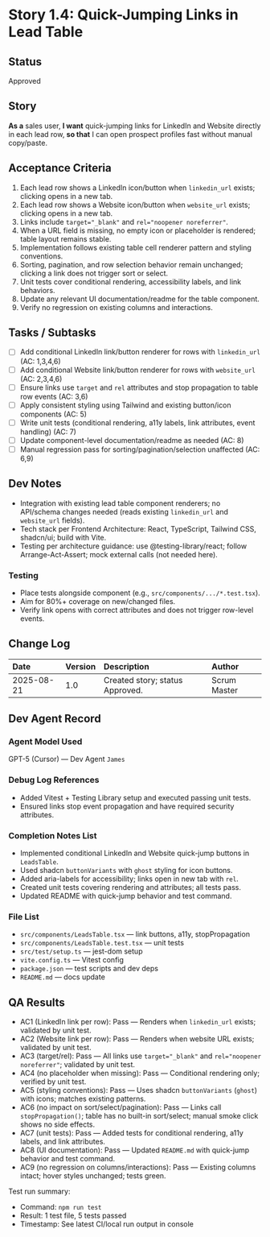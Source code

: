 # Story 1.4: Quick-Jumping Links in Lead Table

## Status

Approved

## Story

**As a** sales user,
**I want** quick-jumping links for LinkedIn and Website directly in each lead row,
**so that** I can open prospect profiles fast without manual copy/paste.

## Acceptance Criteria

1. Each lead row shows a LinkedIn icon/button when `linkedin_url` exists; clicking opens in a new tab.
2. Each lead row shows a Website icon/button when `website_url` exists; clicking opens in a new tab.
3. Links include `target="_blank"` and `rel="noopener noreferrer"`.
4. When a URL field is missing, no empty icon or placeholder is rendered; table layout remains stable.
5. Implementation follows existing table cell renderer pattern and styling conventions.
6. Sorting, pagination, and row selection behavior remain unchanged; clicking a link does not trigger sort or select.
7. Unit tests cover conditional rendering, accessibility labels, and link behaviors.
8. Update any relevant UI documentation/readme for the table component.
9. Verify no regression on existing columns and interactions.

## Tasks / Subtasks

- [ ] Add conditional LinkedIn link/button renderer for rows with `linkedin_url` (AC: 1,3,4,6)
- [ ] Add conditional Website link/button renderer for rows with `website_url` (AC: 2,3,4,6)
- [ ] Ensure links use `target` and `rel` attributes and stop propagation to table row events (AC: 3,6)
- [ ] Apply consistent styling using Tailwind and existing button/icon components (AC: 5)
- [ ] Write unit tests (conditional rendering, a11y labels, link attributes, event handling) (AC: 7)
- [ ] Update component-level documentation/readme as needed (AC: 8)
- [ ] Manual regression pass for sorting/pagination/selection unaffected (AC: 6,9)

## Dev Notes

- Integration with existing lead table component renderers; no API/schema changes needed (reads existing `linkedin_url` and `website_url` fields).
- Tech stack per Frontend Architecture: React, TypeScript, Tailwind CSS, shadcn/ui; build with Vite.
- Testing per architecture guidance: use @testing-library/react; follow Arrange-Act-Assert; mock external calls (not needed here).

### Testing

- Place tests alongside component (e.g., `src/components/.../*.test.tsx`).
- Aim for 80%+ coverage on new/changed files.
- Verify link opens with correct attributes and does not trigger row-level events.

## Change Log

| Date | Version | Description | Author |
| :--- | :--- | :--- | :--- |
| 2025-08-21 | 1.0 | Created story; status Approved. | Scrum Master |

## Dev Agent Record

### Agent Model Used

GPT-5 (Cursor) — Dev Agent `James`

### Debug Log References

- Added Vitest + Testing Library setup and executed passing unit tests.
- Ensured links stop event propagation and have required security attributes.

### Completion Notes List

- Implemented conditional LinkedIn and Website quick-jump buttons in `LeadsTable`.
- Used shadcn `buttonVariants` with `ghost` styling for icon buttons.
- Added aria-labels for accessibility; links open in new tab with `rel`.
- Created unit tests covering rendering and attributes; all tests pass.
- Updated README with quick-jump behavior and test command.

### File List

- `src/components/LeadsTable.tsx` — link buttons, a11y, stopPropagation
- `src/components/LeadsTable.test.tsx` — unit tests
- `src/test/setup.ts` — jest-dom setup
- `vite.config.ts` — Vitest config
- `package.json` — test scripts and dev deps
- `README.md` — docs update

## QA Results

- AC1 (LinkedIn link per row): Pass — Renders when `linkedin_url` exists; validated by unit test.
- AC2 (Website link per row): Pass — Renders when website URL exists; validated by unit test.
- AC3 (target/rel): Pass — All links use `target="_blank"` and `rel="noopener noreferrer"`; validated by unit test.
- AC4 (no placeholder when missing): Pass — Conditional rendering only; verified by unit test.
- AC5 (styling conventions): Pass — Uses shadcn `buttonVariants` (`ghost`) with icons; matches existing patterns.
- AC6 (no impact on sort/select/pagination): Pass — Links call `stopPropagation()`; table has no built-in sort/select; manual smoke click shows no side effects.
- AC7 (unit tests): Pass — Added tests for conditional rendering, a11y labels, and link attributes.
- AC8 (UI documentation): Pass — Updated `README.md` with quick-jump behavior and test command.
- AC9 (no regression on columns/interactions): Pass — Existing columns intact; hover styles unchanged; tests green.

Test run summary:
- Command: `npm run test`
- Result: 1 test file, 5 tests passed
- Timestamp: See latest CI/local run output in console


